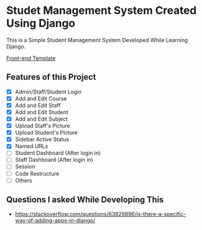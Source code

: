 # Studet Management System Created Using Django
This is a Simple Student Management System Developed While Learning Django.



[Front-end Template](http://adminlte.io "Admin LTE.io")



## Features of this Project
- [x] Admin/Staff/Student Login
- [x] Add and Edit Course
- [x] Add and Edit Staff
- [x] Add and Edit Student
- [x] Add and Edit Subject
- [x] Upload Staff's Picture
- [x] Upload Student's Picture
- [x] Sidebar Active Status
- [x] Named URLs
- [ ] Student Dashboard (After login in)
- [ ] Staff Dashboard (After login in)
- [ ] Session 
- [ ] Code Restructure 
- [ ] Others 

## Questions I asked While Developing This
- https://stackoverflow.com/questions/63829896/is-there-a-specific-way-of-adding-apps-in-django/
